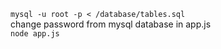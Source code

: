 ```mysql -u root -p < /database/tables.sql```   
change password from mysql database in app.js   
```node app.js```   
